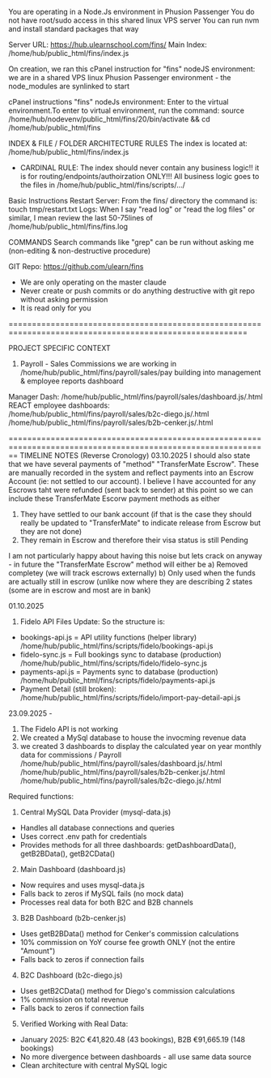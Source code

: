 You are operating in a Node.Js environment in Phusion Passenger 
You do not have root/sudo access in this shared linux VPS server 
You can run nvm and install standard packages that way

Server URL: https://hub.ulearnschool.com/fins/
Main Index: /home/hub/public_html/fins/index.js

On creation, we ran this cPanel instruction for "fins" nodeJS environment: we are in a shared VPS linux Phusion Passenger environment - the node_modules are synlinked to start 

  cPanel instructions "fins" nodeJs environment: Enter to the virtual environment.To enter to virtual environment, run the command: source 
  /home/hub/nodevenv/public_html/fins/20/bin/activate && cd /home/hub/public_html/fins

INDEX & FILE / FOLDER ARCHITECTURE RULES
The index is located at: /home/hub/public_html/fins/index.js 
- CARDINAL RULE: The index should never contain any business logic!! it is for routing/endpoints/authoirzation ONLY!!!
    All business logic goes to the files in /home/hub/public_html/fins/scripts/.../


Basic Instructions
Restart Server: From the fins/ directory the command is: touch tmp/restart.txt
Logs: When I say "read log" or "read the log files" or similar, I mean review the last 50-75lines of /home/hub/public_html/fins/fins.log

COMMANDS
Search commands like "grep" can be run without asking me (non-editing & non-destructive procedure)


GIT
Repo: https://github.com/ulearn/fins
- We are only operating on the master claude
- Never create or push commits or do anything destructive with git repo without asking permission
- It is read only for you

=========================================================================================================

PROJECT SPECIFIC CONTEXT
1) Payroll - Sales Commissions 
we are working in /home/hub/public_html/fins/payroll/sales/pay building into management & employee reports dashboard 

Manager Dash: /home/hub/public_html/fins/payroll/sales/dashboard.js/.html
REACT employee dashboards: 
/home/hub/public_html/fins/payroll/sales/b2c-diego.js/.html
/home/hub/public_html/fins/payroll/sales/b2b-cenker.js/.html

==============================================================================================================
TIMELINE NOTES (Reverse Cronology)
03.10.2025
I should also state that we have several payments of "method" "TransferMate Escrow". These are manually recorded in the system and reflect 
payments into an Escrow Account (ie: not settled to our account). I believe I have accounted for any Escrows taht were refunded (sent back to sender) at this point so we can 
include these TransferMate Escorw payment methods as either 
1) They have settled to our bank account (if that is the case they should really be updated to "TransferMate" to indicate release from Escrow but they are not done) 
2) They remain in Escrow and therefore their visa status is still Pending

I am not particularly happy about having this noise but lets crack on anyway - in future the "TransferMate Escrow" method will either be 
a) Removed completey (we will track escrows externally)
b) Only used when the funds are actually still in escrow (unlike now where they are describing 2 states (some are in escrow and most are in bank) 

01.10.2025
1) Fidelo API Files Update: 
  So the structure is:
  - bookings-api.js = API utility functions (helper library) /home/hub/public_html/fins/scripts/fidelo/bookings-api.js
  - fidelo-sync.js = Full bookings sync to database (production) /home/hub/public_html/fins/scripts/fidelo/fidelo-sync.js
  - payments-api.js = Payments sync to database (production) /home/hub/public_html/fins/scripts/fidelo/payments-api.js
  - Payment Detail (still broken): /home/hub/public_html/fins/scripts/fidelo/import-pay-detail-api.js


23.09.2025 - 
1) The Fidelo API is not working
2) We created a MySql database to house the invocming revenue data 
3) we created 3 dashboards to display the calculated year on year monthly data for commissions / Payroll 
/home/hub/public_html/fins/payroll/sales/dashboard.js/.html
/home/hub/public_html/fins/payroll/sales/b2b-cenker.js/.html
/home/hub/public_html/fins/payroll/sales/b2c-diego.js/.html

Required functions:
  1. Central MySQL Data Provider (mysql-data.js)
  - Handles all database connections and queries
  - Uses correct .env path for credentials
  - Provides methods for all three dashboards: getDashboardData(), getB2BData(), getB2CData()

  2. Main Dashboard (dashboard.js)
  - Now requires and uses mysql-data.js
  - Falls back to zeros if MySQL fails (no mock data)
  - Processes real data for both B2C and B2B channels

  3. B2B Dashboard (b2b-cenker.js)
  - Uses getB2BData() method for Cenker's commission calculations
  - 10% commission on YoY course fee growth ONLY (not the entire "Amount")
  - Falls back to zeros if connection fails

  4. B2C Dashboard (b2c-diego.js)
  - Uses getB2CData() method for Diego's commission calculations
  - 1% commission on total revenue
  - Falls back to zeros if connection fails

  5. Verified Working with Real Data:
  - January 2025: B2C €41,820.48 (43 bookings), B2B €91,665.19 (148 bookings)
  - No more divergence between dashboards - all use same data source
  - Clean architecture with central MySQL logic
